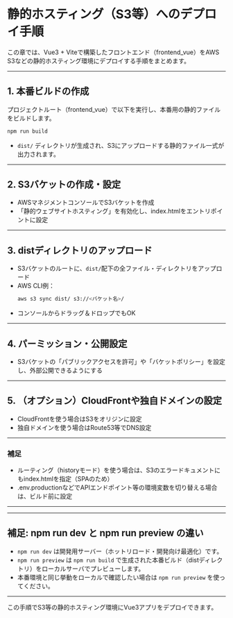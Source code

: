 # 静的ホスティング（S3等）へのデプロイ手順

この章では、Vue3 + Viteで構築したフロントエンド（frontend_vue）をAWS S3などの静的ホスティング環境にデプロイする手順をまとめます。

---

## 1. 本番ビルドの作成

プロジェクトルート（frontend_vue）で以下を実行し、本番用の静的ファイルをビルドします。

```sh
npm run build
```

- `dist/` ディレクトリが生成され、S3にアップロードする静的ファイル一式が出力されます。

---

## 2. S3バケットの作成・設定

- AWSマネジメントコンソールでS3バケットを作成
- 「静的ウェブサイトホスティング」を有効化し、index.htmlをエントリポイントに設定

---

## 3. distディレクトリのアップロード

- S3バケットのルートに、`dist/`配下の全ファイル・ディレクトリをアップロード
- AWS CLI例：
  ```sh
  aws s3 sync dist/ s3://<バケット名>/
  ```
- コンソールからドラッグ＆ドロップでもOK

---

## 4. パーミッション・公開設定

- S3バケットの「パブリックアクセスを許可」や「バケットポリシー」を設定し、外部公開できるようにする

---

## 5. （オプション）CloudFrontや独自ドメインの設定

- CloudFrontを使う場合はS3をオリジンに設定
- 独自ドメインを使う場合はRoute53等でDNS設定

---

### 補足

- ルーティング（historyモード）を使う場合は、S3のエラードキュメントにもindex.htmlを指定（SPAのため）
- .env.productionなどでAPIエンドポイント等の環境変数を切り替える場合は、ビルド前に設定

---


---

## 補足: npm run dev と npm run preview の違い

- `npm run dev` は開発用サーバー（ホットリロード・開発向け最適化）です。
- `npm run preview` は `npm run build` で生成された本番ビルド（distディレクトリ）をローカルサーバでプレビューします。
- 本番環境と同じ挙動をローカルで確認したい場合は `npm run preview` を使ってください。

---

この手順でS3等の静的ホスティング環境にVue3アプリをデプロイできます。

